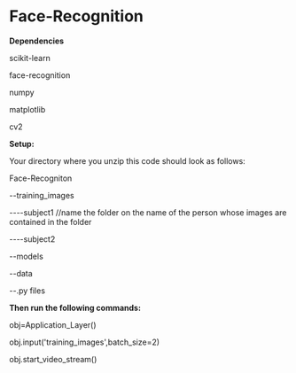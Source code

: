 # Face-Recognition
<b>Dependencies</b>

scikit-learn

face-recognition

numpy

matplotlib

cv2

<b>Setup:</b>

Your directory where you unzip this code should look as follows:

Face-Recogniton

--training_images

----subject1   //name the folder on the name of the person whose images are contained in the folder

----subject2

--models

--data

--.py files


<b>Then run the following commands:</b>

obj=Application_Layer()

obj.input('training_images',batch_size=2)

obj.start_video_stream()
